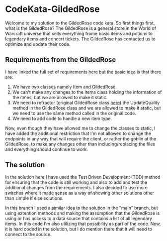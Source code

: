 # CodeKata-GildedRose
Welcome to my solution to the GildedRose code kata. So first things first, what is the GildedRose? 
The GildedRose is a general store in the World of Warcraft universe that sells everything frome basic items and potions to legendary items and concert tickets. The GildedRose has contacted us to optimize and update their code.

## Requirements from the GildedRose
I have linked the full set of requirements [here](https://github.com/EnricoEls/CodeKata-GildedRose/blob/main/GildedRoseRequirements.md) but the basic idea is that there are:
1. We have two classes namely Item and GildedRose.
2. We can't make any changes to the Items class holding the information of the itmes, but we are allowed to make it static.
3. We need to refractor (original GildedRose class [here](https://github.com/emilybache/GildedRose-Refactoring-Kata/blob/main/csharp/GildedRose.cs)) the UpdateQuality method in the GildedRose class and we are allowed to make it static, but we need to use the same method called in the original code.
4. We need to add code to handle a new item type.

Now, even though they have allowed me to change the classes to static, I have added the additional restriction that I'm not allowed to change the endpoints in any way that will require the client, or rather the goblin at the GildedRose, to make any changes other than including/replacing the files and everything should continue to work.

## The solution
In the solution here I have used the Test Driven Development (TDD) method for ensuring that the code is still working and also to add and test the additional changes from the requirements. I also decided to use more switches where it made sense as a way of showing other solutions other than simple if else solutions.

In this branch I used a similar idea to the solution in the "main" branch, but using extention methods and making the assumption that the GildedRose is using or has access to a data source that contains a list of all legendary items. In this code I'm also utilizing that possibility as part of the code. Now, it is hard coded in the solution, but I do mention there that it will need to connect to the source.
